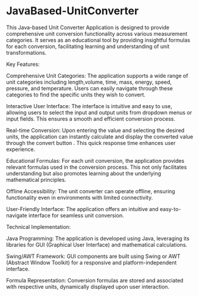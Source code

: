 # JavaBased-UnitConverter
This Java-based Unit Converter Application is designed to provide comprehensive unit conversion functionality across various measurement categories. It serves as an educational tool by providing insightful formulas for each conversion, facilitating learning and understanding of unit transformations.

Key Features:

Comprehensive Unit Categories:
The application supports a wide range of unit categories including length,volume, time, mass, energy, speed, pressure, and temperature. Users can easily navigate through these categories to find the specific units they wish to convert.

Interactive User Interface: The interface is intuitive and easy to use, allowing users to select the input and output units from dropdown menus or input fields. This ensures a smooth and efficient conversion process.

Real-time Conversion: Upon entering the value and selecting the desired units, the application can instantly calculate and display the converted value through the convert button . This quick response time enhances user experience.

Educational Formulas: For each unit conversion, the application provides relevant formulas used in the conversion process. This not only facilitates understanding but also promotes learning about the underlying mathematical principles.

Offline Accessibility: The unit converter can operate offline, ensuring functionality even in environments with limited connectivity.

User-Friendly Interface: The application offers an intuitive and easy-to-navigate interface for seamless unit conversion.

Technical Implementation:

Java Programming: The application is developed using Java, leveraging its libraries for GUI (Graphical User Interface) and mathematical calculations.

Swing/AWT Framework: GUI components are built using Swing or AWT (Abstract Window Toolkit) for a responsive and platform-independent interface.

Formula Representation: Conversion formulas are stored and associated with respective units, dynamically displayed upon user interaction.
